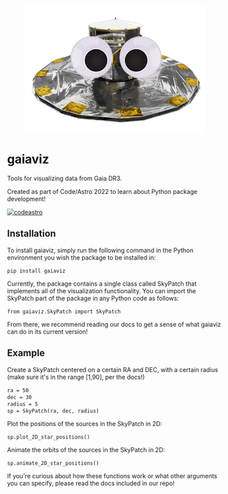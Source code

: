 <p align="center"><img height=300 src="https://github.com/amasegian/gaiaviz/blob/main/logo.png?raw=true"></p>

# gaiaviz
Tools for visualizing data from Gaia DR3.

Created as part of Code/Astro 2022 to learn about Python package development!

[![codeastro](https://img.shields.io/badge/Made%20at-Code/Astro-blueviolet.svg)](https://semaphorep.github.io/codeastro/)

## Installation
To install gaiaviz, simply run the following command in the Python environment you wish the package to be installed in:

<pre><code>pip install gaiaviz</pre></code>

Currently, the package contains a single class called SkyPatch that implements all of the visualization functionality. You can import the SkyPatch part of the package in any Python code as follows:

<pre><code>from gaiaviz.SkyPatch import SkyPatch</pre></code>

From there, we recommend reading our docs to get a sense of what gaiaviz can do in its current version!

## Example
Create a SkyPatch centered on a certain RA and DEC, with a certain radius (make sure it's in the range \[1,90], per the docs!)

<pre><code>ra = 50
dec = 30
radius = 5
sp = SkyPatch(ra, dec, radius)
</pre></code>

Plot the positions of the sources in the SkyPatch in 2D:

<pre><code>sp.plot_2D_star_positions()</pre></code>

Animate the orbits of the sources in the SkyPatch in 2D:

<pre><code>sp.animate_2D_star_positions()</pre></code>

If you're curious about how these functions work or what other arguments you can specify, please read the docs included in our repo!
